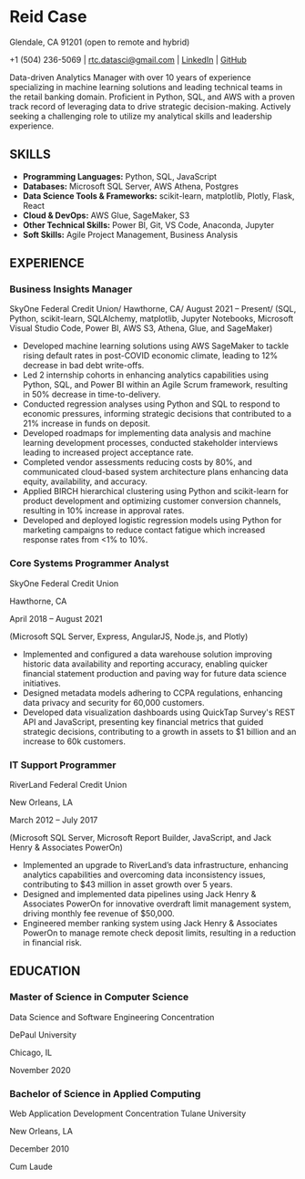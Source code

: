 # Reid Case

Glendale, CA 91201 (open to remote and hybrid)

+1 (504) 236-5069 | rtc.datasci@gmail.com | [LinkedIn](https://linkedin.com/in/reidtcase) | [GitHub](github.com/reidtc82)

Data-driven Analytics Manager with over 10 years of experience specializing in machine learning solutions and leading technical teams in the retail banking domain. Proficient in Python, SQL, and AWS with a proven track record of leveraging data to drive strategic decision-making. Actively seeking a challenging role to utilize my analytical skills and leadership experience.



## SKILLS

* **Programming Languages:** Python, SQL, JavaScript
* **Databases:** Microsoft SQL Server, AWS Athena, Postgres
* **Data Science Tools & Frameworks:** scikit-learn, matplotlib, Plotly, Flask, React
* **Cloud & DevOps:** AWS Glue, SageMaker, S3
* **Other Technical Skills:** Power BI, Git, VS Code, Anaconda, Jupyter
* **Soft Skills:** Agile Project Management, Business Analysis



## EXPERIENCE

### Business Insights Manager
SkyOne Federal Credit Union/
Hawthorne, CA/
August 2021 – Present/
(SQL, Python, scikit-learn, SQLAlchemy, matplotlib, Jupyter Notebooks, Microsoft Visual Studio Code, Power BI, AWS S3, Athena, Glue, and SageMaker)
* Developed machine learning solutions using AWS SageMaker to tackle rising default rates in post-COVID economic climate, leading to 12% decrease in bad debt write-offs.
* Led 2 internship cohorts in enhancing analytics capabilities using Python, SQL, and Power BI within an Agile Scrum framework, resulting in 50% decrease in time-to-delivery.
* Conducted regression analyses using Python and SQL to respond to economic pressures, informing strategic decisions that contributed to a 21% increase in funds on deposit.
* Developed roadmaps for implementing data analysis and machine learning development processes, conducted stakeholder interviews leading to increased project acceptance rate.
* Completed vendor assessments reducing costs by 80%, and communicated cloud-based system architecture plans enhancing data equity, availability, and accuracy.
* Applied BIRCH hierarchical clustering using Python and scikit-learn for product development and optimizing customer conversion channels, resulting in 10% increase in approval rates.
* Developed and deployed logistic regression models using Python for marketing campaigns to reduce contact fatigue which increased response rates from <1% to 10%.



### Core Systems Programmer Analyst
SkyOne Federal Credit Union

Hawthorne, CA

April 2018 – August 2021

(Microsoft SQL Server, Express, AngularJS, Node.js, and Plotly)
* Implemented and configured a data warehouse solution improving historic data availability and reporting accuracy, enabling quicker financial statement production and paving way for future data science initiatives.
* Designed metadata models adhering to CCPA regulations, enhancing data privacy and security for 60,000 customers.
* Developed data visualization dashboards using QuickTap Survey's REST API and JavaScript, presenting key financial metrics that guided strategic decisions, contributing to a growth in assets to $1 billion and an increase to 60k customers.



### IT Support Programmer
RiverLand Federal Credit Union

New Orleans, LA

March 2012 – July 2017

(Microsoft SQL Server, Microsoft Report Builder, JavaScript, and Jack Henry & Associates PowerOn)

* Implemented an upgrade to RiverLand’s data infrastructure, enhancing analytics capabilities and overcoming data inconsistency issues, contributing to $43 million in asset growth over 5 years.
* Designed and implemented data pipelines using Jack Henry & Associates PowerOn for innovative overdraft limit management system, driving monthly fee revenue of $50,000.
* Engineered member ranking system using Jack Henry & Associates PowerOn to manage remote check deposit limits, resulting in a reduction in financial risk.



## EDUCATION

### Master of Science in Computer Science
Data Science and Software Engineering Concentration

DePaul University

Chicago, IL

November 2020


### Bachelor of Science in Applied Computing
Web Application Development Concentration
Tulane University

New Orleans, LA

December 2010

Cum Laude


